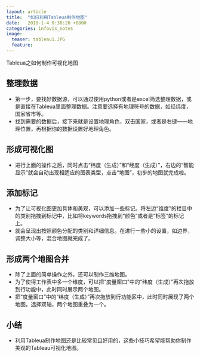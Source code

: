 ```yaml
---
layout: article
title:  "如何利用Tableua制作地图"
date:   2018-1-4 0:30:20 +0800
categories: infovis_notes
image:
  teaser: tableau1.JPG
  feature: 
---
```

Tableua之如何制作可视化地图


## 整理数据
- 第一步，要找好数据源，可以通过使用python或者是excel筛选整理数据，或是直接在Tableua里面整理数据。注意要选择有地理符号的数据，如经纬度，国家省市等。
- 找到需要的数据后，接下来就是设置地理角色，双击国家，或者是右键——地理位置，再根据你的数据设置好地理角色。

## 形成可视化图
- 进行上面的操作之后，同时点击“纬度（生成）”和“经度（生成）”，右边的“智能显示”就会自动出现相适应的图表类型，点击“地图”，初步的地图就完成啦。

## 添加标记
- 为了让可视化图更加具体和美观，可以添加一些标记。将左边“维度”的栏目中的类别拖拽到标记中，比如将keywords拖拽到“颜色”或者是“标签”的标记上。
- 就会呈现出按照颜色分配的类别和详细信息。在进行一些小的设置，如边界，调整大小等，混合地图就完成了。

## 形成两个地图合并
- 除了上面的简单操作之外，还可以制作三维地图。
- 为了使得工作表中多一个维度，可以把“度量窗口”中的“纬度（生成）”再次拖放到行功能中，此时同时展示两个地图。
- 把“度量窗口”中的“纬度（生成）”再次拖放到行功能区中，此时同时展现了两个地图。选择双轴，两个地图重叠为一个。

## 小结
- 利用Tableua制作地图还是比较常见且好用的，这些小技巧希望能帮助你制作美观的Tableau可视化地图。